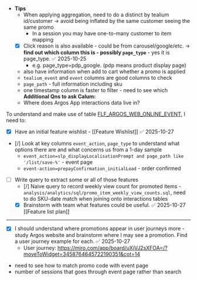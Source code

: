 - **Tips**
	- When applying aggregation, need to do a distinct by tealium id/customer -> avoid being inflated by the same customer seeing the same promo
		- In a session you may have one-to-many customer to item mapping
	- [x] Click reason is also available - could be from carousel/google/etc. -> **find out which column this is - possibly `page_type`**  - yes it is page_type. ✅ 2025-10-25
		- e.g.  page_type=pdp_google. (pdp means product display page)
	- also have information when add to cart whether a promo is applied  
	- `tealium_event` and `event` columns are good columns to check 
	- `page_path` - full information including sku
	- one timestamp column is faster to filter - need to see which
	**Additional Qns to ask Calum:**
	- Where does Argos App interactions data live in?
	
To understand and make use of table [FLF_ARGOS_WEB_ONLINE_EVENT](https://sainsburys.eu.alationcloud.com/app/table/138597), I need to: 
- [x] Have an initial feature wishlist - [[Feature Wishlist]] ✅ 2025-10-27
- [/] Look at key columns `event_action`, `page_type` to understand what options there are and what concerns us from a 1-day sample
	- `event_action=slp_displayLocalisationPrompt and page_path like '/list/save-%'` - event page
	- `event-action=prepayConfirmation_initialLoad` - order confirmed
- [ ] Write query to extract some or all of those features
	- [/] Naive query to record weekly view count for promoted items - `analysis/analytics/sql/promo_item_weekly_view_counts.sql`, need to do SKU-date match when joining onto interactions tables
	- [x] Brainstorm with team what features could be useful. ✅ 2025-10-27 [[Feature list plan]]
---

- [x] I should understand where promotions appear in user journeys more - study Argos website and brainstorm where I may see a promotion. Find a user journey example for each. ✅ 2025-10-27
	- User journey: https://miro.com/app/board/uXjVJ2sXFOA=/?moveToWidget=3458764645722190351&cot=14

- need to see how to match promo code with event page 
- number of sessions that goes through event page rather than search 
